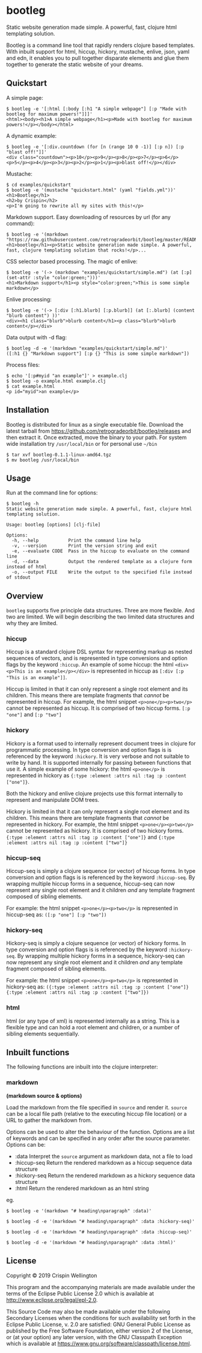 # bootleg

Static website generation made simple. A powerful, fast, clojure html templating solution.

Bootleg is a command line tool that rapidly renders clojure based templates. With inbuilt support for html, hiccup, hickory, mustache, enlive, json, yaml and edn, it enables you to pull together disparate elements and glue them together to generate the static website of your dreams.

## Quickstart

A simple page:

    $ bootleg -e '[:html [:body [:h1 "A simple webpage"] [:p "Made with bootleg for maximum powers!"]]]'
    <html><body><h1>A simple webpage</h1><p>Made with bootleg for maximum powers!</p></body></html>

A dynamic example:

    $ bootleg -e '[:div.countdown (for [n (range 10 0 -1)] [:p n]) [:p "blast off!"]]'
    <div class="countdown"><p>10</p><p>9</p><p>8</p><p>7</p><p>6</p><p>5</p><p>4</p><p>3</p><p>2</p><p>1</p><p>blast off!</p></div>

Mustache:

    $ cd examples/quickstart
    $ bootleg -e '(mustache "quickstart.html" (yaml "fields.yml"))'
    <h1>Bootleg</h1>
    <h2>by Crispin</h2>
    <p>I'm going to rewrite all my sites with this!</p>

Markdown support. Easy downloading of resources by url (for any command):

    $ bootleg -e '(markdown "https://raw.githubusercontent.com/retrogradeorbit/bootleg/master/README.md")'
    <h1>bootleg</h1><p>Static website generation made simple. A powerful, fast, clojure templating solution that rocks!</p>...

CSS selector based processing. The magic of enlive:

    $ bootleg -e '(-> (markdown "examples/quickstart/simple.md") (at [:p] (set-attr :style "color:green;")))'
    <h1>Markdown support</h1><p style="color:green;">This is some simple markdown</p>

Enlive processing:

    $ bootleg -e '(-> [:div [:h1.blurb] [:p.blurb]] (at [:.blurb] (content "blurb content") ))'
    <div><h1 class="blurb">blurb content</h1><p class="blurb">blurb content</p></div>

Data output with -d flag:

    $ bootleg -d -e '(markdown "examples/quickstart/simple.md")'
    ([:h1 {} "Markdown support"] [:p {} "This is some simple markdown"])

Process files:

    $ echo '[:p#myid "an example"]' > example.clj
    $ bootleg -o example.html example.clj
    $ cat example.html
    <p id="myid">an example</p>

## Installation

Bootleg is distributed for linux as a single executable file. Download the latest tarball from https://github.com/retrogradeorbit/bootleg/releases and then extract it. Once extracted, move the binary to your path. For system wide installation try `/usr/local/bin` or for personal use `~/bin`

    $ tar xvf bootleg-0.1.1-linux-amd64.tgz
    $ mv bootleg /usr/local/bin

## Usage

Run at the command line for options:

    $ bootleg -h
    Static website generation made simple. A powerful, fast, clojure html templating solution.

    Usage: bootleg [options] [clj-file]

    Options:
      -h, --help           Print the command line help
      -v, --version        Print the version string and exit
      -e, --evaluate CODE  Pass in the hiccup to evaluate on the command line
      -d, --data           Output the rendered template as a clojure form instead of html
      -o, --output FILE    Write the output to the specified file instead of stdout

## Overview

`bootleg` supports five principle data structures. Three are more flexible. And two are limited. We will begin describing the two limited data structures and why they are limited.

### hiccup

Hiccup is a standard clojure DSL syntax for representing markup as nested sequences of vectors, and is represented in type conversions and option flags by the keyword `:hiccup`. An example of some hiccup: the html `<div><p>This is an example</p></div>` is represented in hiccup as `[:div [:p "This is an example"]]`.

Hiccup is limited in that it can only represent a single root element and its children. This means there are template fragments that *cannot* be represented in hiccup. For example, the html snippet `<p>one</p><p>two</p>` cannot be represented as hiccup. It is comprised of two hiccup forms. `[:p "one"]` and `[:p "two"]`

### hickory

Hickory is a format used to internally represent document trees in clojure for programmatic processing. In type conversion and option flags is is referenced by the keyword `:hickory`. It is very verbose and not suitable to write by hand. It is supported internally for passing between functions that use it. A simple example of some hickory: the html `<p>one</p>` is represented in hickory as `{:type :element :attrs nil :tag :p :content ["one"]}`.

Both the hickory and enlive clojure projects use this format internally to represent and manipulate DOM trees.

Hickory is limited in that it can only represent a single root element and its children. This means there are template fragments that *cannot* be represented in hickory. For example, the html snippet `<p>one</p><p>two</p>` cannot be represented as hickory. It is comprised of two hickory forms. `{:type :element :attrs nil :tag :p :content ["one"]}` and `{:type :element :attrs nil :tag :p :content ["two"]}`

### hiccup-seq

Hiccup-seq is simply a clojure sequence (or vector) of hiccup forms. In type conversion and option flags is is referenced by the keyword `:hiccup-seq`. By wrapping multiple hiccup forms in a sequence, hiccup-seq can now represent any single root element and it children *and* any template fragment composed of sibling elements.

For example: the html snippet `<p>one</p><p>two</p>` is represented in hiccup-seq as: `([:p "one"] [:p "two"])`

### hickory-seq

Hickory-seq is simply a clojure sequence (or vector) of hickory forms. In type conversion and option flags is is referenced by the keyword `:hickory-seq`. By wrapping multiple hickory forms in a sequence, hickory-seq can now represent any single root element and it children *and* any template fragment composed of sibling elements.

For example: the html snippet `<p>one</p><p>two</p>` is represented in hickory-seq as: `({:type :element :attrs nil :tag :p :content ["one"]} {:type :element :attrs nil :tag :p :content ["two"]})`

### html

html (or any type of xml) is represented internally as a string. This is a flexible type and can hold a root element and children, or a number of sibling elements sequentially.

## Inbuilt functions

The following functions are inbuilt into the clojure interpreter:

### markdown

**(markdown source & options)**

Load the markdown from the file specified in `source` and render it. `source` can be a local file path (relative to the executing hiccup file location) or a URL to gather the markdown from.

Options can be used to alter the behaviour of the function. Options are a list of keywords and can be specified in any order after the source parameter. Options can be:

 * :data Interpret the `source` argument as markdown data, not a file to load
 * :hiccup-seq Return the rendered markdown as a hiccup sequence data structure
 * :hickory-seq Return the rendered markdown as a hickory sequence data structure
 * :html Return the rendered markdown as an html string

eg.

    $ bootleg -e '(markdown "# heading\nparagraph" :data)'

    $ bootleg -d -e '(markdown "# heading\nparagraph" :data :hickory-seq)'

    $ bootleg -d -e '(markdown "# heading\nparagraph" :data :hiccup-seq)'

    $ bootleg -d -e '(markdown "# heading\nparagraph" :data :html)'



## License

Copyright © 2019 Crispin Wellington

This program and the accompanying materials are made available under the
terms of the Eclipse Public License 2.0 which is available at
http://www.eclipse.org/legal/epl-2.0.

This Source Code may also be made available under the following Secondary
Licenses when the conditions for such availability set forth in the Eclipse
Public License, v. 2.0 are satisfied: GNU General Public License as published by
the Free Software Foundation, either version 2 of the License, or (at your
option) any later version, with the GNU Classpath Exception which is available
at https://www.gnu.org/software/classpath/license.html.
